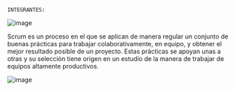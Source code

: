 


                                                                   INTEGRANTES:                


                                
![image](https://github.com/CodeSystem2022/Work_bots_Tercer_Trimestre/assets/111476643/3e95757c-567f-4292-b466-c9058364d45f)
                                              




Scrum es un proceso en el que se aplican de manera regular un conjunto de buenas prácticas para trabajar colaborativamente, en equipo, y obtener el mejor resultado posible de un proyecto. Estas prácticas se apoyan unas a otras y su selección tiene origen en un estudio de la manera de trabajar de equipos altamente productivos.



![image](https://github.com/CodeSystem2022/Work_bots_Tercer_Trimestre/assets/111476643/7a19e796-2bfc-4ee7-bfdd-5bdffe11aadf)



